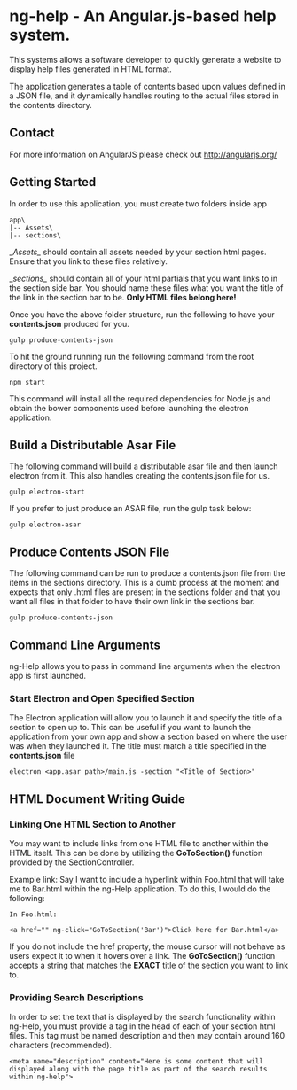 # ng-help - An Angular.js-based help system.

This systems allows a software developer to quickly generate a website to display help files generated in HTML format.

The application generates a table of contents based upon values defined in a JSON file, and it dynamically handles routing to the actual files stored in the contents directory.

## Contact

For more information on AngularJS please check out http://angularjs.org/

## Getting Started

In order to use this application, you must create two folders inside app

```
app\
|-- Assets\
|-- sections\
```
__Assets\__ should contain all assets needed by your section html pages. Ensure that you link to these files relatively.

__sections\__ should contain all of your html partials that you want links to in the section side bar. You should name these files what you want the title of the link in the section bar to be. __Only HTML files belong here!__

Once you have the above folder structure, run the following to have your __contents.json__ produced for you.

```
gulp produce-contents-json
```

To hit the ground running run the following command from the root directory of this project.

```
npm start
```

This command will install all the required dependencies for Node.js and obtain the bower components used before launching the electron application.

## Build a Distributable Asar File

The following command will build a distributable asar file and then launch electron from it. This also handles creating the contents.json file for us.

```
gulp electron-start
```

If you prefer to just produce an ASAR file, run the gulp task below:
```
gulp electron-asar
```

## Produce Contents JSON File

The following command can be run to produce a contents.json file from the items in the sections directory. This is a dumb process at the moment and expects that only .html files are present in the sections folder and that you want all files in that folder to have their own link in the sections bar.

```
gulp produce-contents-json
```

## Command Line Arguments

ng-Help allows you to pass in command line arguments when the electron app is first launched.

### Start Electron and Open Specified Section

The Electron application will allow you to launch it and specify the title of a section to open up to. This can be useful if you want to launch the application from your own app and show a section based on where the user was when they launched it. The title must match a title specified in the __contents.json__ file

```
electron <app.asar path>/main.js -section "<Title of Section>"
```

## HTML Document Writing Guide

### Linking One HTML Section to Another

You may want to include links from one HTML file to another within the HTML itself. This can be done by utilizing the __GoToSection()__ function provided by the SectionController.

Example link:
Say I want to include a hyperlink within Foo.html that will take me to Bar.html within the ng-Help application. To do this, I would do the following:

```
In Foo.html:

<a href="" ng-click="GoToSection('Bar')">Click here for Bar.html</a>
```

If you do not include the href property, the mouse cursor will not behave as users expect it to when it hovers over a link. The __GoToSection()__ function accepts a string that matches the __EXACT__ title of the section you want to link to.

### Providing Search Descriptions

In order to set the text that is displayed by the search functionality within ng-Help, you must provide a <meta> tag in the head of each of your section html files. This tag must be named description and then may contain around 160 characters (recommended).

```
<meta name="description" content="Here is some content that will displayed along with the page title as part of the search results within ng-help">
```
